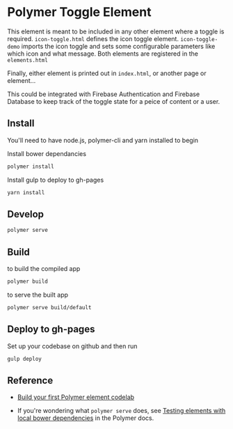 # Polymer Toggle Element

This element is meant to be included in any other element where a toggle is required.  `icon-toggle.html` defines the icon toggle element.  `icon-toggle-demo` imports the icon toggle and sets some configurable parameters like which icon and what message. Both elements are registered in the `elements.html`

Finally, either element is printed out in `index.html`, or another page or element...

This could be integrated with Firebase Authentication and Firebase Database to keep track of the toggle state for a peice of content or a user.

## Install

You'll need to have node.js, polymer-cli and yarn installed to begin

Install bower dependancies

```bash
polymer install
```

Install gulp to deploy to gh-pages

```bash
yarn install
```

## Develop

```bash
polymer serve
```

## Build

to build the compiled app

```bash
polymer build
```

to serve the built app

```bash
polymer serve build/default
```

## Deploy to gh-pages

Set up your codebase on github and then run

```bash
gulp deploy
```


## Reference

- [Build your first Polymer element codelab](http://www.code-labs.io/codelabs/polymer-first-elements/)

- If you're wondering what `polymer serve` does, see [Testing elements with local bower dependencies](https://www.polymer-project.org/1.0/docs/start/reusableelements.html#local-dependencies)  in the Polymer docs. 
